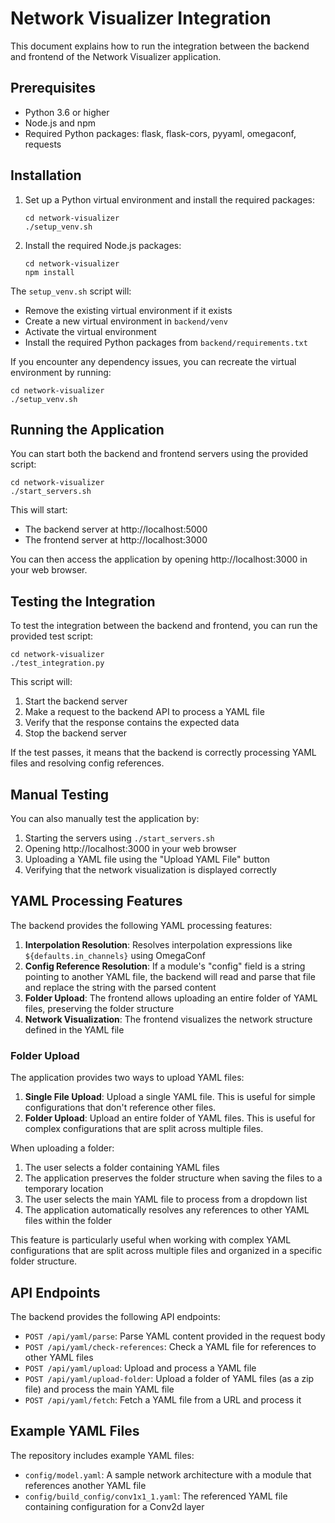 # Network Visualizer Integration

This document explains how to run the integration between the backend and frontend of the Network Visualizer application.

## Prerequisites

- Python 3.6 or higher
- Node.js and npm
- Required Python packages: flask, flask-cors, pyyaml, omegaconf, requests

## Installation

1. Set up a Python virtual environment and install the required packages:
   ```
   cd network-visualizer
   ./setup_venv.sh
   ```

2. Install the required Node.js packages:
   ```
   cd network-visualizer
   npm install
   ```

The `setup_venv.sh` script will:
- Remove the existing virtual environment if it exists
- Create a new virtual environment in `backend/venv`
- Activate the virtual environment
- Install the required Python packages from `backend/requirements.txt`

If you encounter any dependency issues, you can recreate the virtual environment by running:
```
cd network-visualizer
./setup_venv.sh
```

## Running the Application

You can start both the backend and frontend servers using the provided script:

```
cd network-visualizer
./start_servers.sh
```

This will start:
- The backend server at http://localhost:5000
- The frontend server at http://localhost:3000

You can then access the application by opening http://localhost:3000 in your web browser.

## Testing the Integration

To test the integration between the backend and frontend, you can run the provided test script:

```
cd network-visualizer
./test_integration.py
```

This script will:
1. Start the backend server
2. Make a request to the backend API to process a YAML file
3. Verify that the response contains the expected data
4. Stop the backend server

If the test passes, it means that the backend is correctly processing YAML files and resolving config references.

## Manual Testing

You can also manually test the application by:

1. Starting the servers using `./start_servers.sh`
2. Opening http://localhost:3000 in your web browser
3. Uploading a YAML file using the "Upload YAML File" button
4. Verifying that the network visualization is displayed correctly

## YAML Processing Features

The backend provides the following YAML processing features:

1. **Interpolation Resolution**: Resolves interpolation expressions like `${defaults.in_channels}` using OmegaConf
2. **Config Reference Resolution**: If a module's "config" field is a string pointing to another YAML file, the backend will read and parse that file and replace the string with the parsed content
3. **Folder Upload**: The frontend allows uploading an entire folder of YAML files, preserving the folder structure
4. **Network Visualization**: The frontend visualizes the network structure defined in the YAML file

### Folder Upload

The application provides two ways to upload YAML files:

1. **Single File Upload**: Upload a single YAML file. This is useful for simple configurations that don't reference other files.
2. **Folder Upload**: Upload an entire folder of YAML files. This is useful for complex configurations that are split across multiple files.

When uploading a folder:
1. The user selects a folder containing YAML files
2. The application preserves the folder structure when saving the files to a temporary location
3. The user selects the main YAML file to process from a dropdown list
4. The application automatically resolves any references to other YAML files within the folder

This feature is particularly useful when working with complex YAML configurations that are split across multiple files and organized in a specific folder structure.

## API Endpoints

The backend provides the following API endpoints:

- `POST /api/yaml/parse`: Parse YAML content provided in the request body
- `POST /api/yaml/check-references`: Check a YAML file for references to other YAML files
- `POST /api/yaml/upload`: Upload and process a YAML file
- `POST /api/yaml/upload-folder`: Upload a folder of YAML files (as a zip file) and process the main YAML file
- `POST /api/yaml/fetch`: Fetch a YAML file from a URL and process it

## Example YAML Files

The repository includes example YAML files:

- `config/model.yaml`: A sample network architecture with a module that references another YAML file
- `config/build_config/conv1x1_1.yaml`: The referenced YAML file containing configuration for a Conv2d layer
